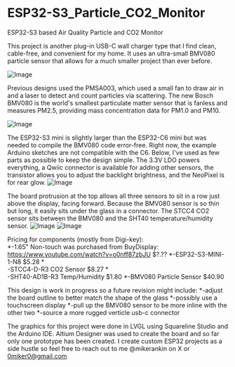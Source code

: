 # ESP32-S3_Particle_CO2_Monitor
ESP32-S3 based Air Quality Particle and CO2 Monitor

This project is another plug-in USB-C wall charger type that I find clean, cable-free, and convenient for my home. It uses an ultra-small BMV080 particle sensor that allows for a much smaller project than ever before.

![Image](https://github.com/user-attachments/assets/068908f2-491f-460d-baaa-7e56ccb6598f)

Previous designs used the PMSA003, which used a small fan to draw air in and a laser to detect and count particles via scattering. The new Bosch BMV080 is the world's smallest particulate matter sensor that is fanless and measures PM2.5, providing mass concentration data for PM1.0 and PM10.

![Image](https://github.com/user-attachments/assets/e40246da-fd77-4ef6-bbfb-84fd3a0fd16f)

The ESP32-S3 mini is slightly larger than the ESP32-C6 mini but was needed to compile the BMV080 code error-free. Right now, the example Arduino sketches are not compatible with the C6. Below, I've used as few parts as possible to keep the design simple. The 3.3V LDO powers everything, a Qwiic connector is available for adding other sensors, the transistor allows you to adjust the backlight brightness, and the NeoPixel is for rear glow.
![Image](https://github.com/user-attachments/assets/f80bc7f7-3e0d-45f6-b091-c78f25c5b918)

The board protrusion at the top allows all three sensors to sit in a row just above the display, facing forward. Because the BMV080 sensor is so thin but long, it easily sits under the glass in a connector. The STCC4 CO2 sensor sits between the BMV080 and the SHT40 temperature/humidity sensor.
![Image](https://github.com/user-attachments/assets/7f08396c-15c4-4fbb-88d5-c476f8c2b8bd)
![Image](https://github.com/user-attachments/assets/a10d1534-b7d7-421e-adf2-e8bb9022f8b4)

Pricing for components (mostly from Digi-key):
<br/>*-1.65" Non-touch was purchased from BuyDisplay: https://www.youtube.com/watch?v=o0nff87zbJU $?.??
*-ESP32-S3-MINI-1-N8 $5.28
*<br/>-STCC4-D-R3 CO2 Sensor $8.27
*<br/>-SHT40-AD1B-R3 Temp/Humidity $1.80
*-BMV080 Particle Sensor $40.90

This design is work in progress so a future revision might include:
*-adjust the board outline to better match the shape of the glass
*-possibly use a touchscreen display
*-pull up the BMV080 sensor to be more inline with the other two
*-source a more rugged verticle usb-c connector

The graphics for this project were done in LVGL using Squareline Studio and the Arduino IDE. Altium Designer was used to create the board and so far only one prototype has been created. I create custom ESP32 projects as a side hustle so feel free to reach out to me @mikerankin on X or 0miker0@gmail.com

